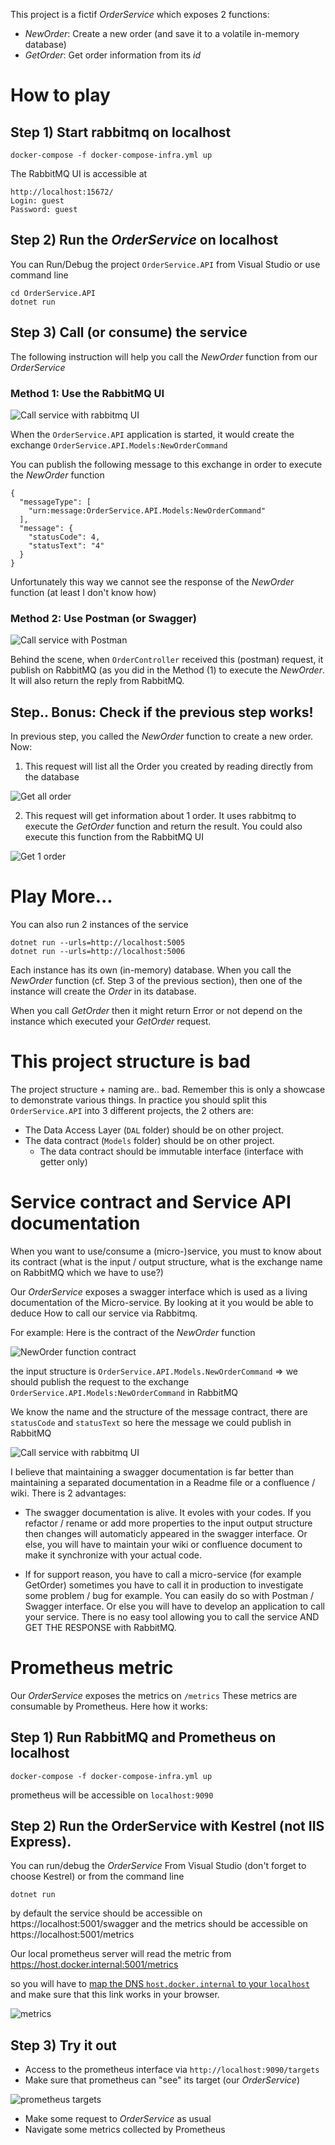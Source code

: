 This project is a fictif *OrderService* which exposes 2 functions:

* *NewOrder*: Create a new order (and save it to a volatile in-memory database)
* *GetOrder*: Get order information from its *id*

# How to play

## Step 1) Start rabbitmq on localhost

```
docker-compose -f docker-compose-infra.yml up
```
The RabbitMQ UI is accessible at
```
http://localhost:15672/
Login: guest
Password: guest
```

## Step 2) Run the *OrderService* on localhost

You can Run/Debug the project `OrderService.API` from Visual Studio or use command line

```
cd OrderService.API
dotnet run
```

## Step 3) Call (or consume) the service

The following instruction will help you call the *NewOrder* function from our *OrderService*

### Method 1: Use the RabbitMQ UI

![Call service with rabbitmq UI](https://user-images.githubusercontent.com/1638594/127403732-04530c6d-f05c-4d4d-961b-e01061780106.png)

When the `OrderService.API` application is started, it would create the exchange `OrderService.API.Models:NewOrderCommand`

You can publish the following message to this exchange in order to execute the *NewOrder* function
```
{
  "messageType": [
    "urn:message:OrderService.API.Models:NewOrderCommand"
  ],
  "message": {
    "statusCode": 4,
    "statusText": "4"
  }
}
```

Unfortunately this way we cannot see the response of the *NewOrder* function (at least I don't know how)

### Method 2: Use Postman (or Swagger)

![Call service with Postman](https://user-images.githubusercontent.com/1638594/127404837-7d4a8d35-eb7d-44ba-b322-bfea38ae8ce5.png)

Behind the scene, when `OrderController` received this (postman) request, it publish on RabbitMQ (as you did in the Method (1) to execute the *NewOrder*. It will also return the reply from RabbitMQ.

## Step.. Bonus: Check if the previous step works!

In previous step, you called the *NewOrder* function to create a new order. Now:

1) This request will list all the Order you created by reading directly from the database

![Get all order](https://user-images.githubusercontent.com/1638594/127406797-c67d11e8-b5d5-4340-b562-48c7a1e32849.png)

2) This request will get information about 1 order. It uses rabbitmq to execute the *GetOrder* function and return the result. You could also execute this function from the RabbitMQ UI

![Get 1 order](https://user-images.githubusercontent.com/1638594/127448954-0621541c-a7c2-45d5-8941-d8d3bc185f16.png)

# Play More...

You can also run 2 instances of the service

```
dotnet run --urls=http://localhost:5005
dotnet run --urls=http://localhost:5006
```

Each instance has its own (in-memory) database. When you call the *NewOrder* function (cf. Step 3 of the previous section), then one of the instance will create the *Order* in its database.

When you call *GetOrder* then it might return Error or not depend on the instance which executed your *GetOrder* request.

# This project structure is bad

The project structure + naming are.. bad. Remember this is only a showcase to demonstrate various things. In practice you should split this `OrderService.API` into 3 different projects, the 2 others are:

* The Data Access Layer (`DAL` folder) should be on other project.
* The data contract (`Models` folder) should be on other project.
  * The data contract should be immutable interface (interface with getter only)

# Service contract and Service API documentation

When you want to use/consume a (micro-)service, you must to know about its contract (what is the input / output structure, what is the exchange name on RabbitMQ which we have to use?)

Our *OrderService* exposes a swagger interface which is used as a living documentation of the Micro-service. By looking at it you would be able to deduce How to call our service via Rabbitmq.

For example: Here is the contract of the *NewOrder* function

![NewOrder function contract](https://user-images.githubusercontent.com/1638594/127748110-9876f77d-1504-4be3-b9b1-9277837f6e80.png)

the input structure is `OrderService.API.Models.NewOrderCommand` => we should publish the request to the exchange `OrderService.API.Models:NewOrderCommand` in RabbitMQ

We know the name and the structure of the message contract, there are `statusCode` and `statusText` so here the message we could publish in RabbitMQ

![Call service with rabbitmq UI](https://user-images.githubusercontent.com/1638594/127403732-04530c6d-f05c-4d4d-961b-e01061780106.png)

I believe that maintaining a swagger documentation is far better than maintaining a separated documentation in a Readme file or a confluence / wiki. There is 2 advantages:

* The swagger documentation is alive. It evoles with your codes. If you refactor / rename or add more properties to the input output  structure then changes will automaticly appeared in the swagger interface. Or else, you will have to maintain your wiki or confluence document to make it synchronize with your actual code.

* If for support reason, you have to call a micro-service (for example GetOrder) sometimes you have to call it in production to investigate some problem / bug for example. You can easily do so with Postman / Swagger interface. Or else you will have to develop an application to call your service. There is no easy tool allowing you to call the service AND GET THE RESPONSE with RabbitMQ.

# Prometheus metric

Our *OrderService* exposes the metrics on `/metrics`
These metrics are consumable by Prometheus. Here how it works:

## Step 1) Run RabbitMQ and Prometheus on localhost

```
docker-compose -f docker-compose-infra.yml up
```
prometheus will be accessible on `localhost:9090`

## Step 2) Run the OrderService **with Kestrel** (not IIS Express). 

You can run/debug the *OrderService* From Visual Studio (don't forget to choose Kestrel) or from the command line

```
dotnet run
```

by default the service should be accessible on https://localhost:5001/swagger and the metrics should be accessible on https://localhost:5001/metrics

Our local prometheus server will read the metric from https://host.docker.internal:5001/metrics

so you will have to [map the DNS `host.docker.internal` to your `localhost`](https://stackoverflow.com/a/43541732) and make sure that this link works in your browser.

![metrics](https://user-images.githubusercontent.com/1638594/127578693-ba142563-5442-45ef-97e1-6fdc606122ef.png)

## Step 3) Try it out

* Access to the prometheus interface via `http://localhost:9090/targets`
* Make sure that prometheus can "see" its target (our *OrderService*)

![prometheus targets](https://user-images.githubusercontent.com/1638594/127579581-93329846-7f85-42e4-a0eb-44c633bb5ddd.png)

* Make some request to *OrderService* as usual
* Navigate some metrics collected by Prometheus







